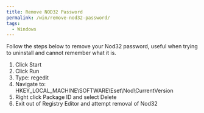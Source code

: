 ```yaml
---
title: Remove NOD32 Password
permalink: /win/remove-nod32-password/
tags:
  - Windows
---
```

Follow the steps below to remove your Nod32 password, useful when trying to uninstall and cannot remember what it is.

  1. Click Start
  2. Click Run
  3. Type: regedit
  4. Navigate to: HKEY\_LOCAL\_MACHINE\SOFTWARE\Eset\Nod\CurrentVersion
  5. Right click Package ID and select Delete
  6. Exit out of Registry Editor and attempt removal of Nod32
